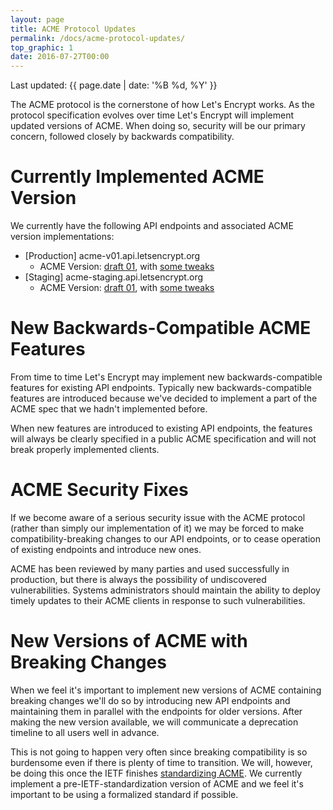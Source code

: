 ```yaml
---
layout: page
title: ACME Protocol Updates
permalink: /docs/acme-protocol-updates/
top_graphic: 1
date: 2016-07-27T00:00
---
```


Last updated: {{ page.date | date: '%B %d, %Y' }}

The ACME protocol is the cornerstone of how Let's Encrypt works. As the protocol specification evolves over time Let's Encrypt will implement updated versions of ACME. When doing so, security will be our primary concern, followed closely by backwards compatibility.

# Currently Implemented ACME Version

We currently have the following API endpoints and associated ACME version implementations:

* [Production] acme-v01.api.letsencrypt.org
  * ACME Version: [draft 01](https://tools.ietf.org/html/draft-ietf-acme-acme-01), with [some tweaks](https://github.com/letsencrypt/boulder/blob/master/docs/acme-divergences.md)
* [Staging] acme-staging.api.letsencrypt.org
  * ACME Version: [draft 01](https://tools.ietf.org/html/draft-ietf-acme-acme-01), with [some tweaks](https://github.com/letsencrypt/boulder/blob/master/docs/acme-divergences.md)

# New Backwards-Compatible ACME Features

From time to time Let's Encrypt may implement new backwards-compatible features for existing API endpoints. Typically new backwards-compatible features are introduced because we've decided to implement a part of the ACME spec that we hadn't implemented before.

When new features are introduced to existing API endpoints, the features will always be clearly specified in a public ACME specification and will not break properly implemented clients.

# ACME Security Fixes

If we become aware of a serious security issue with the ACME protocol (rather than simply our implementation of it) we may be forced to make compatibility-breaking changes to our API endpoints, or to cease operation of existing endpoints and introduce new ones.

ACME has been reviewed by many parties and used successfully in production, but there is always the possibility of undiscovered vulnerabilities. Systems administrators should maintain the ability to deploy timely updates to their ACME clients in response to such vulnerabilities.

# New Versions of ACME with Breaking Changes

When we feel it's important to implement new versions of ACME containing breaking changes we'll do so by introducing new API endpoints and maintaining them in parallel with the endpoints for older versions. After making the new version available, we will communicate a deprecation timeline to all users well in advance.

This is not going to happen very often since breaking compatibility is so burdensome even if there is plenty of time to transition. We will, however, be doing this once the IETF finishes [standardizing ACME](https://datatracker.ietf.org/wg/acme/charter/). We currently implement a pre-IETF-standardization version of ACME and we feel it's important to be using a formalized standard if possible.
